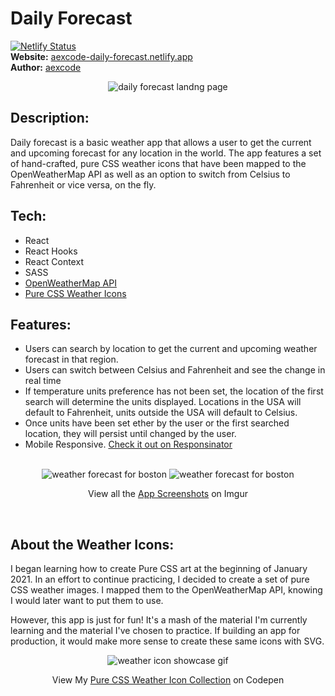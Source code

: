 # Daily Forecast

[![Netlify Status](https://api.netlify.com/api/v1/badges/9e014a15-8366-4d44-9da8-437dc079eb0b/deploy-status)](https://app.netlify.com/sites/aexcode-daily-forecast/deploys) \
**Website:** [aexcode-daily-forecast.netlify.app](https://aexcode-daily-forecast.netlify.app) \
**Author:** [aexcode](https://aexcode.com)

<div align='center'>
  <img src='https://i.imgur.com/zr7ZXII.png' alt='daily forecast landng page' />
</div>

## Description:

Daily forecast is a basic weather app that allows a user to get the current and upcoming forecast for any location in the world. The app features a set of hand-crafted, pure CSS weather icons that have been mapped to the OpenWeatherMap API as well as an option to switch from Celsius to Fahrenheit or vice versa, on the fly.

## Tech:

- React
- React Hooks
- React Context
- SASS
- [OpenWeatherMap API](https://openweathermap.org/api)
- [Pure CSS Weather Icons](https://codepen.io/collection/DKjzqY?cursor=ZD0wJm89MCZwPTEmdj00)

## Features:

- Users can search by location to get the current and upcoming weather forecast in that region.
- Users can switch between Celsius and Fahrenheit and see the change in real time
- If temperature units preference has not been set, the location of the first search will determine the units displayed. Locations in the USA will default to Fahrenheit, units outside the USA will default to Celsius.
- Once units have been set ether by the user or the first searched location, they will persist until changed by the user.
- Mobile Responsive. [Check it out on Responsinator](https://www.responsinator.com/?url=https%3A%2F%2Faexcode-daily-forecast.netlify.app)
<br /><br />
<div align='center'>
  <img src='https://i.imgur.com/xKPJfY0.png' alt='weather forecast for boston' />
  <img src='https://i.imgur.com/S7wEk7F.png' alt='weather forecast for boston' />
  <p>View all the <a href='https://imgur.com/a/k73o0gy' target='_blank'>App Screenshots</a> on Imgur</p>
</div>
<br />

## About the Weather Icons:

I began learning how to create Pure CSS art at the beginning of January 2021. In an effort to continue practicing, I decided to create a set of pure CSS weather images. I mapped them to the OpenWeatherMap API, knowing I would later want to put them to use.

However, this app is just for fun! It's a mash of the material I'm currently learning and the material I've chosen to practice. If building an app for production, it would make more sense to create these same icons with SVG.
<br />

<div align='center'>
  <img src='https://i.imgur.com/oIOMLwr.gif' alt='weather icon showcase gif' />
  <p>View My <a href='https://codepen.io/collection/DKjzqY' target='_blank'>Pure CSS Weather Icon Collection</a> on Codepen</p>
</div>
